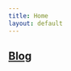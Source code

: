 ```yaml
---
title: Home
layout: default
---
```

<!--## Past Projects-->
<!--## Awards/Recognition-->
## [Blog](./blog.md)
